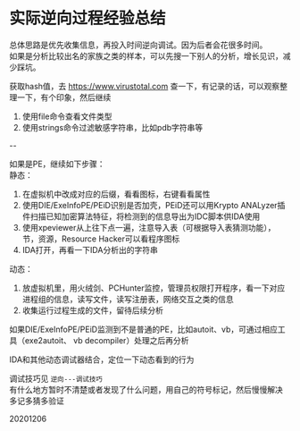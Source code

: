 # 实际逆向过程经验总结

总体思路是优先收集信息，再投入时间逆向调试。因为后者会花很多时间。  
如果是分析比较出名的家族之类的样本，可以先搜一下别人的分析，增长见识，减少踩坑。  

获取hash值，去 https://www.virustotal.com 查一下，有记录的话，可以观察整理一下，有个印象，然后继续  

1. 使用file命令查看文件类型
2. 使用strings命令过滤敏感字符串，比如pdb字符串等

--  

如果是PE，继续如下步骤：  
静态：  
1. 在虚拟机中改成对应的后缀，看看图标，右键看看属性
2. 使用DIE/ExeInfoPE/PEiD识别是否加壳，PEiD还可以用Krypto ANALyzer插件扫描已知加密算法特征，将检测到的信息导出为IDC脚本供IDA使用
3. 使用xpeviewer从上往下点一遍，注意导入表（可根据导入表猜测功能），节，资源，Resource Hacker可以看程序图标
4. IDA打开，再看一下IDA分析出的字符串

动态：  
1. 放虚拟机里，用火绒剑、PCHunter监控，管理员权限打开程序，看一下对应进程组的信息，读写文件，读写注册表，网络交互之类的信息
2. 收集运行过程生成的文件，留待后续分析

如果DIE/ExeInfoPE/PEiD监测到不是普通的PE，比如autoit、vb，可通过相应工具（exe2autoit、
vb decompiler）处理之后再分析  

IDA和其他动态调试器结合，定位一下动态看到的行为  


调试技巧见 `逆向---调试技巧`  
有什么地方暂时不清楚或者发现了什么问题，用自己的符号标记，然后慢慢解决  
多记多猜多验证  


20201206  